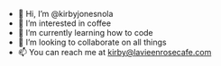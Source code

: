 - 👋 Hi, I’m @kirbyjonesnola
- 👀 I’m interested in coffee
- 🌱 I’m currently learning how to code
- 💞️ I’m looking to collaborate on all things
- 📫 You can reach me at kirby@lavieenrosecafe.com

<!---
kirbyjonesnola/kirbyjonesnola is a ✨ special ✨ repository because its `README.md` (this file) appears on your GitHub profile.
You can click the Preview link to take a look at your changes.
--->
